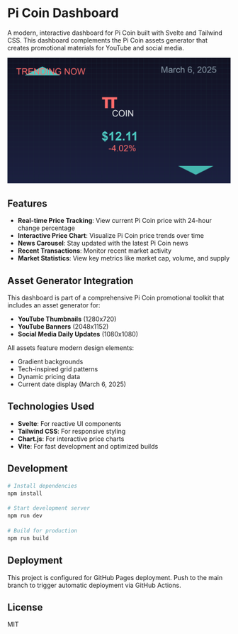 # Pi Coin Dashboard

A modern, interactive dashboard for Pi Coin built with Svelte and Tailwind CSS. This dashboard complements the Pi Coin assets generator that creates promotional materials for YouTube and social media.

![Pi Coin Dashboard Screenshot](./public/assets/thumbnail.png)

## Features

- **Real-time Price Tracking**: View current Pi Coin price with 24-hour change percentage
- **Interactive Price Chart**: Visualize Pi Coin price trends over time
- **News Carousel**: Stay updated with the latest Pi Coin news
- **Recent Transactions**: Monitor recent market activity
- **Market Statistics**: View key metrics like market cap, volume, and supply

## Asset Generator Integration

This dashboard is part of a comprehensive Pi Coin promotional toolkit that includes an asset generator for:

- **YouTube Thumbnails** (1280x720)
- **YouTube Banners** (2048x1152)
- **Social Media Daily Updates** (1080x1080)

All assets feature modern design elements:
- Gradient backgrounds
- Tech-inspired grid patterns
- Dynamic pricing data
- Current date display (March 6, 2025)

## Technologies Used

- **Svelte**: For reactive UI components
- **Tailwind CSS**: For responsive styling
- **Chart.js**: For interactive price charts
- **Vite**: For fast development and optimized builds

## Development

```bash
# Install dependencies
npm install

# Start development server
npm run dev

# Build for production
npm run build
```

## Deployment

This project is configured for GitHub Pages deployment. Push to the main branch to trigger automatic deployment via GitHub Actions.

## License

MIT
